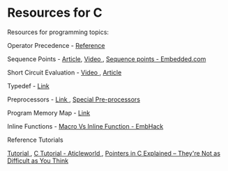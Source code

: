 # Resources for C
Resources for programming topics:


Operator Precedence - <a href="https://docs.microsoft.com/en-us/cpp/c-language/precedence-and-order-of-evaluation?view=msvc-160&viewFallbackFrom=vs-2019" target="_blank">Reference</a>

Sequence Points - <a href="https://riptutorial.com/c/topic/1275/sequence-points" target="_blank">Article</a>, <a href="https://www.youtube.com/watch?v=hCLsW1qttZ0" target="_blank">Video </a> , <a href="https://www.embedded.com/sequence-points/" target="_blank">Sequence points - Embedded.com </a>

Short Circuit Evaluation - <a href="https://www.youtube.com/watch?v=1nmlWtmtUB0" target="_blank">Video </a>, <a href="https://riptutorial.com/c/example/16442/short-circuit-behavior-of-logical-operators" target="_blank">Article</a>

Typedef - <a href="https://overiq.com/c-programming-101/typedef-statement-in-c/" target="_blank">Link </a>

Preprocessors - <a href="https://www.tutorialspoint.com/cprogramming/c_preprocessors.htm" target="_blank"> Link </a> , <a href="https://embetronicx.com/tutorials/p_language/c/stringizing-and-token-pasting-operators-in-c-programming/" target="_blank"> Special Pre-processors </a>

Program Memory Map - <a href="https://embetronicx.com/tutorials/p_language/c/compilation-steps-and-memory-layout-of-the-c-program/#Memory_Layout_of_the_C_Program" target="_blank"> Link </a>

Inline Functions - <a href="https://www.embhack.com/macro-vs-inline-functions/" target="_blank"> Macro Vs Inline Function - EmbHack </a>

Reference Tutorials

<a href="https://overiq.com/c-programming-101/" target="_blank"> Tutorial </a>, <a href="https://aticleworld.com/c-tutorial/" target="_blank"> C Tutorial - Aticleworld </a>, <a href="https://www.freecodecamp.org/news/pointers-in-c-are-not-as-difficult-as-you-think/" target="_blank"> Pointers in C Explained – They're Not as Difficult as You Think </a>


